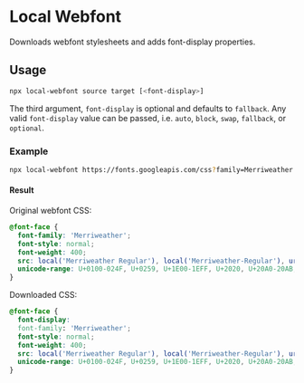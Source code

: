 # Local Webfont

Downloads webfont stylesheets and adds font-display properties.

## Usage

```bash
npx local-webfont source target [<font-display>]
```

The third argument, `font-display` is optional and defaults to `fallback`. Any valid `font-display` value can be passed, i.e. `auto`, `block`, `swap`, `fallback`, or `optional`.

### Example

```bash
npx local-webfont https://fonts.googleapis.com/css?family=Merriweather /tmp/merriweather.css
```

#### Result

Original webfont CSS:

```css
@font-face {
  font-family: 'Merriweather';
  font-style: normal;
  font-weight: 400;
  src: local('Merriweather Regular'), local('Merriweather-Regular'), url(https://fonts.gstatic.com/s/merriweather/v19/u-440qyriQwlOrhSvowK_l5-ciZMdeX3rsHo.woff2) format('woff2');
  unicode-range: U+0100-024F, U+0259, U+1E00-1EFF, U+2020, U+20A0-20AB, U+20AD-20CF, U+2113, U+2C60-2C7F, U+A720-A7FF;
}
```

Downloaded CSS:

```css
@font-face {
  font-display:
  font-family: 'Merriweather';
  font-style: normal;
  font-weight: 400;
  src: local('Merriweather Regular'), local('Merriweather-Regular'), url(https://fonts.gstatic.com/s/merriweather/v19/u-440qyriQwlOrhSvowK_l5-ciZMdeX3rsHo.woff2) format('woff2');
  unicode-range: U+0100-024F, U+0259, U+1E00-1EFF, U+2020, U+20A0-20AB, U+20AD-20CF, U+2113, U+2C60-2C7F, U+A720-A7FF;
}
```
